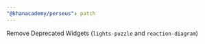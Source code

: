 ```yaml
---
"@khanacademy/perseus": patch
---
```


Remove Deprecated Widgets (`lights-puzzle` and `reaction-diagram`)

